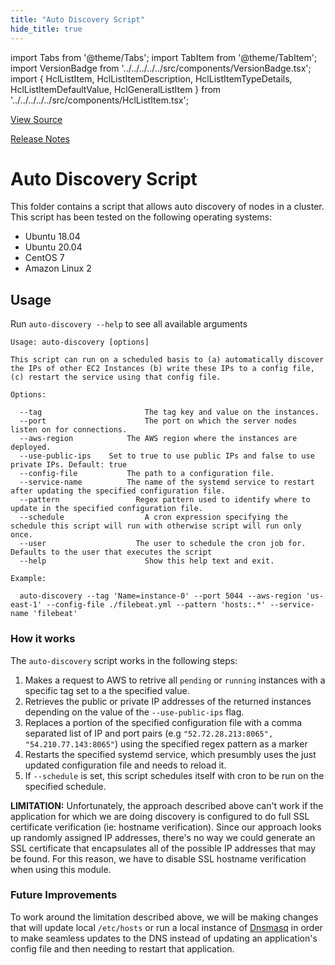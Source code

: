 ```yaml
---
title: "Auto Discovery Script"
hide_title: true
---
```


import Tabs from '@theme/Tabs';
import TabItem from '@theme/TabItem';
import VersionBadge from '../../../../../src/components/VersionBadge.tsx';
import { HclListItem, HclListItemDescription, HclListItemTypeDetails, HclListItemDefaultValue, HclGeneralListItem } from '../../../../../src/components/HclListItem.tsx';

<a href="https://github.com/gruntwork-io/terraform-aws-elk/tree/master/modules/auto-discovery" className="link-button" title="View the source code for this module in GitHub.">View Source</a>

<a href="https://github.com/gruntwork-io/terraform-aws-elk/releases?q=" className="link-button" title="Release notes for only the service catalog versions which impacted this service.">Release Notes</a>

# Auto Discovery Script

This folder contains a script that allows auto discovery of nodes in a cluster. This script has been tested on the following operating systems:

*   Ubuntu 18.04
*   Ubuntu 20.04
*   CentOS 7
*   Amazon Linux 2

## Usage

Run `auto-discovery --help` to see all available arguments

```
Usage: auto-discovery [options]

This script can run on a scheduled basis to (a) automatically discover the IPs of other EC2 Instances (b) write these IPs to a config file, (c) restart the service using that config file.

Options:

  --tag					      The tag key and value on the instances.
  --port				      The port on which the server nodes listen on for connections.
  --aws-region			  The AWS region where the instances are deployed.
  --use-public-ips    Set to true to use public IPs and false to use private IPs. Default: true
  --config-file			  The path to a configuration file.
  --service-name		  The name of the systemd service to restart after updating the specified configuration file.
  --pattern				    Regex pattern used to identify where to update in the specified configuration file.
  --schedule				  A cron expression specifying the schedule this script will run with otherwise script will run only once.
  --user			      	The user to schedule the cron job for. Defaults to the user that executes the script
  --help				      Show this help text and exit.

Example:

  auto-discovery --tag 'Name=instance-0' --port 5044 --aws-region 'us-east-1' --config-file ./filebeat.yml --pattern 'hosts:.*' --service-name 'filebeat'
```

### How it works

The `auto-discovery` script works in the following steps:

1.  Makes a request to AWS to retrive all `pending` or `running` instances with a specific tag set to a the specified value.
2.  Retrieves the public or private IP addresses of the returned instances depending on the value of the `--use-public-ips` flag.
3.  Replaces a portion of the specified configuration file with a comma separated list of IP and port pairs (e.g `"52.72.28.213:8065", "54.210.77.143:8065"`) using the specified regex pattern as a marker
4.  Restarts the specified systemd service, which presumbly uses the just updated configuration file and needs to reload it.
5.  If `--schedule` is set, this script schedules itself with cron to be run on the specified schedule.

**LIMITATION:** Unfortunately, the approach described above can't work if the application for which we are doing discovery
is configured to do full SSL certificate verification (ie: hostname verification). Since our approach looks up randomly
assigned IP addresses, there's no way we could generate an SSL certificate that encapsulates all of the possible IP addresses
that may be found. For this reason, we have to disable SSL hostname verification when using this module.

### Future Improvements

To work around the limitation described above, we will be making changes that will update local `/etc/hosts` or run a
local instance of [Dnsmasq](http://www.thekelleys.org.uk/dnsmasq/doc.html) in order to make seamless updates to the DNS
instead of updating an application's config file and then needing to restart that application.


<!-- ##DOCS-SOURCER-START
{
  "originalSources": [
    "https://github.com/gruntwork-io/terraform-aws-elk/tree/modules/auto-discovery/readme.md",
    "https://github.com/gruntwork-io/terraform-aws-elk/tree/modules/auto-discovery/variables.tf",
    "https://github.com/gruntwork-io/terraform-aws-elk/tree/modules/auto-discovery/outputs.tf"
  ],
  "sourcePlugin": "module-catalog-api",
  "hash": "af7b96cdc22020f2c0695b7d4ee0a477"
}
##DOCS-SOURCER-END -->
